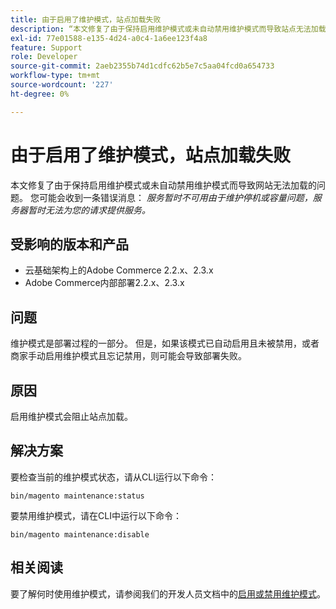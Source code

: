 ```yaml
---
title: 由于启用了维护模式，站点加载失败
description: “本文修复了由于保持启用维护模式或未自动禁用维护模式而导致站点无法加载的问题。 您可能会收到一条错误消息： *服务暂时不可用由于维护停机或容量问题，服务器暂时无法为您的请求提供服务。*”
exl-id: 77e01588-e135-4d24-a0c4-1a6ee123f4a8
feature: Support
role: Developer
source-git-commit: 2aeb2355b74d1cdfc62b5e7c5aa04fcd0a654733
workflow-type: tm+mt
source-wordcount: '227'
ht-degree: 0%

---
```


# 由于启用了维护模式，站点加载失败

本文修复了由于保持启用维护模式或未自动禁用维护模式而导致网站无法加载的问题。 您可能会收到一条错误消息： *服务暂时不可用由于维护停机或容量问题，服务器暂时无法为您的请求提供服务。*

## 受影响的版本和产品

* 云基础架构上的Adobe Commerce 2.2.x、2.3.x
* Adobe Commerce内部部署2.2.x、2.3.x

## 问题

维护模式是部署过程的一部分。 但是，如果该模式已自动启用且未被禁用，或者商家手动启用维护模式且忘记禁用，则可能会导致部署失败。

## 原因

启用维护模式会阻止站点加载。

## 解决方案

要检查当前的维护模式状态，请从CLI运行以下命令：

```
bin/magento maintenance:status
```

要禁用维护模式，请在CLI中运行以下命令：

```
bin/magento maintenance:disable
```

## 相关阅读

要了解何时使用维护模式，请参阅我们的开发人员文档中的[启用或禁用维护模式](https://experienceleague.adobe.com/en/docs/commerce-operations/installation-guide/tutorials/maintenance-mode)。
